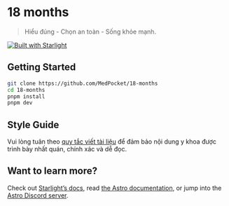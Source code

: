 # 18 months

> Hiểu đúng - Chọn an toàn - Sống khỏe mạnh.

[![Built with Starlight](https://astro.badg.es/v2/built-with-starlight/tiny.svg)](https://starlight.astro.build)

## Getting Started

```sh
git clone https://github.com/MedPocket/18-months
cd 18-months
pnpm install
pnpm dev
```

## Style Guide

Vui lòng tuân theo [quy tắc viết tài liệu](./STYLEGUIDE.md) để đảm bảo nội dung y khoa được trình bày nhất quán, chính xác và dễ đọc.

## Want to learn more?

Check out [Starlight’s docs](https://starlight.astro.build/), read [the Astro documentation](https://docs.astro.build), or jump into the [Astro Discord server](https://astro.build/chat).
